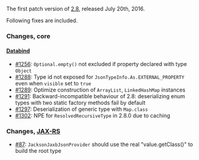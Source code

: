 The first patch version of [2.8](Jackson-Release-2.8), released July 20th, 2016.

Following fixes are included.

### Changes, core

#### [Databind](../../jackson-databind/)

* [#1256](../../jackson-databind/issues/1256): `Optional.empty()` not excluded if property declared with type `Object`
* [#1288](../../jackson-databind/issues/1288): Type id not exposed for `JsonTypeInfo.As.EXTERNAL_PROPERTY` even when `visible` set to `true`
* [#1289](../../jackson-databind/issues/1289): Optimize construction of `ArrayList`, `LinkedHashMap` instances
* [#1291](../../jackson-databind/issues/1291): Backward-incompatible behaviour of 2.8: deserializing enum types with two static factory methods fail by default
* [#1297](../../jackson-databind/issues/1297): Deserialization of generic type with `Map.class`
* [#1302](../../jackson-databind/issues/1302): NPE for `ResolvedRecursiveType` in 2.8.0 due to caching

### Changes, [JAX-RS](../../jackson-jaxrs-providers)

* [#87](../../jackson-jaxrs-providers/issues/87): `JacksonJaxbJsonProvider` should use the real "value.getClass()" to build the root type
